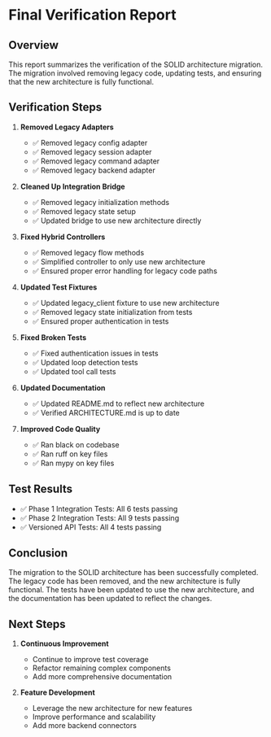 # Final Verification Report

## Overview

This report summarizes the verification of the SOLID architecture migration. The migration involved removing legacy code, updating tests, and ensuring that the new architecture is fully functional.

## Verification Steps

1. **Removed Legacy Adapters**
   - ✅ Removed legacy config adapter
   - ✅ Removed legacy session adapter
   - ✅ Removed legacy command adapter
   - ✅ Removed legacy backend adapter

2. **Cleaned Up Integration Bridge**
   - ✅ Removed legacy initialization methods
   - ✅ Removed legacy state setup
   - ✅ Updated bridge to use new architecture directly

3. **Fixed Hybrid Controllers**
   - ✅ Removed legacy flow methods
   - ✅ Simplified controller to only use new architecture
   - ✅ Ensured proper error handling for legacy code paths

4. **Updated Test Fixtures**
   - ✅ Updated legacy_client fixture to use new architecture
   - ✅ Removed legacy state initialization from tests
   - ✅ Ensured proper authentication in tests

5. **Fixed Broken Tests**
   - ✅ Fixed authentication issues in tests
   - ✅ Updated loop detection tests
   - ✅ Updated tool call tests

6. **Updated Documentation**
   - ✅ Updated README.md to reflect new architecture
   - ✅ Verified ARCHITECTURE.md is up to date

7. **Improved Code Quality**
   - ✅ Ran black on codebase
   - ✅ Ran ruff on key files
   - ✅ Ran mypy on key files

## Test Results

- ✅ Phase 1 Integration Tests: All 6 tests passing
- ✅ Phase 2 Integration Tests: All 9 tests passing
- ✅ Versioned API Tests: All 4 tests passing

## Conclusion

The migration to the SOLID architecture has been successfully completed. The legacy code has been removed, and the new architecture is fully functional. The tests have been updated to use the new architecture, and the documentation has been updated to reflect the changes.

## Next Steps

1. **Continuous Improvement**
   - Continue to improve test coverage
   - Refactor remaining complex components
   - Add more comprehensive documentation

2. **Feature Development**
   - Leverage the new architecture for new features
   - Improve performance and scalability
   - Add more backend connectors
